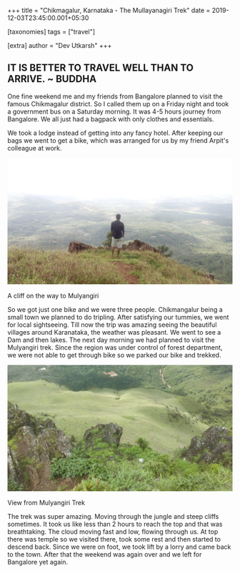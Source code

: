 +++
title = "Chikmagalur, Karnataka - The Mullayanagiri Trek"
date = 2019-12-03T23:45:00.001+05:30

[taxonomies]
tags = ["travel"]

[extra]
author = "Dev Utkarsh"
+++

IT IS BETTER TO TRAVEL WELL THAN TO ARRIVE. ~ BUDDHA
----------------------------------------------------

One fine weekend me and my friends from Bangalore planned to visit the famous Chikmagalur district. So I called them up on a Friday night and took a government bus on a Saturday morning. It was 4-5 hours journey from Bangalore. We all just had a bagpack with only clothes and essentials.

We took a lodge instead of getting into any fancy hotel. After keeping our bags we went to get a bike, which was arranged for us by my friend Arpit's colleague at work.  
  

![Chikmangalur](../assets/images/travel/chikmaglur.jpeg)

A cliff on the way to Mulyangiri

So we got just one bike and we were three people. Chikmangalur being a small town we planned to do tripling. After satisfying our tummies, we went for local sightseeing. Till now the trip was amazing seeing the beautiful villages around Karanataka, the weather was pleasant. We went to see a Dam and then lakes. The next day morning we had planned to visit the Mulyangiri trek. Since the region was under control of forest department, we were not able to get through bike so we parked our bike and trekked.  
  

![Chikmangalur](../assets/images/travel/chikmangalur.jpeg)

View from Mulyangiri Trek

  
  
The trek was super amazing. Moving through the jungle and steep cliffs sometimes. It took us like less than 2 hours to reach the top and that was breathtaking. The cloud moving fast and low, flowing through us. At top there was temple so we visited there, took some rest and then started to descend back. Since we were on foot, we took lift by a lorry and came back to the town. After that the weekend was again over and we left for Bangalore yet again.